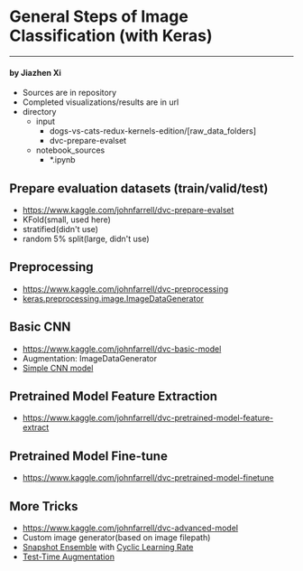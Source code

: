 # General Steps of Image Classification (with Keras)
---
#### by **Jiazhen Xi**

- Sources are in repository
- Completed visualizations/results are in url
- directory
    - input
        - dogs-vs-cats-redux-kernels-edition/[raw_data_folders]
        - dvc-prepare-evalset
    - notebook_sources
        - *.ipynb

## Prepare evaluation datasets (train/valid/test)
- https://www.kaggle.com/johnfarrell/dvc-prepare-evalset
- KFold(small, used here)
- stratified(didn't use)
- random 5% split(large, didn't use)
## Preprocessing
- https://www.kaggle.com/johnfarrell/dvc-preprocessing
- [keras.preprocessing.image.ImageDataGenerator][1]
## Basic CNN
- https://www.kaggle.com/johnfarrell/dvc-basic-model
- Augmentation: ImageDataGenerator
- [Simple CNN model][2]
## Pretrained Model Feature Extraction
- https://www.kaggle.com/johnfarrell/dvc-pretrained-model-feature-extract
## Pretrained Model Fine-tune
- https://www.kaggle.com/johnfarrell/dvc-pretrained-model-finetune
## More Tricks
- https://www.kaggle.com/johnfarrell/dvc-advanced-model
- Custom image generator(based on image filepath)
- [Snapshot Ensemble][3] with [Cyclic Learning Rate][4]
- [Test-Time Augmentation][5]

[1]:https://keras.io/preprocessing/image/
[2]:https://blog.keras.io/building-powerful-image-classification-models-using-very-little-data.html
[3]:https://github.com/titu1994/Snapshot-Ensembles
[4]:https://www.jeremyjordan.me/nn-learning-rate/
[5]:https://towardsdatascience.com/augmentation-for-image-classification-24ffcbc38833